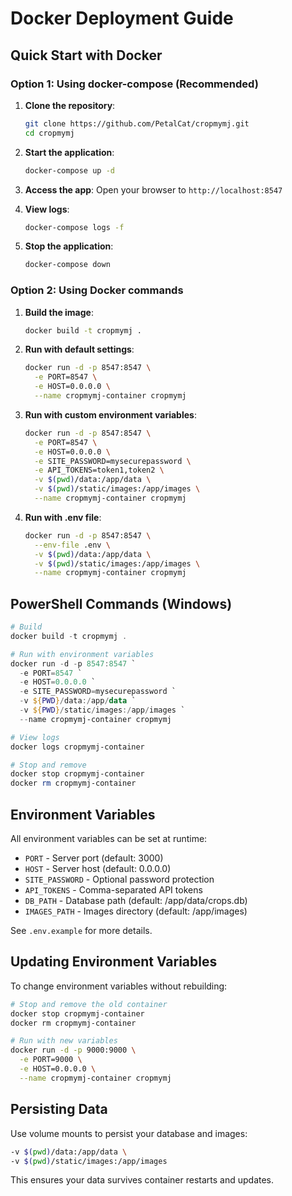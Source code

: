 # Docker Deployment Guide

## Quick Start with Docker

### Option 1: Using docker-compose (Recommended)

1. **Clone the repository**:

   ```bash
   git clone https://github.com/PetalCat/cropmymj.git
   cd cropmymj
   ```

2. **Start the application**:

   ```bash
   docker-compose up -d
   ```

3. **Access the app**:
   Open your browser to `http://localhost:8547`

4. **View logs**:

   ```bash
   docker-compose logs -f
   ```

5. **Stop the application**:
   ```bash
   docker-compose down
   ```

### Option 2: Using Docker commands

1. **Build the image**:

   ```bash
   docker build -t cropmymj .
   ```

2. **Run with default settings**:

   ```bash
   docker run -d -p 8547:8547 \
     -e PORT=8547 \
     -e HOST=0.0.0.0 \
     --name cropmymj-container cropmymj
   ```

3. **Run with custom environment variables**:

   ```bash
   docker run -d -p 8547:8547 \
     -e PORT=8547 \
     -e HOST=0.0.0.0 \
     -e SITE_PASSWORD=mysecurepassword \
     -e API_TOKENS=token1,token2 \
     -v $(pwd)/data:/app/data \
     -v $(pwd)/static/images:/app/images \
     --name cropmymj-container cropmymj
   ```

4. **Run with .env file**:
   ```bash
   docker run -d -p 8547:8547 \
     --env-file .env \
     -v $(pwd)/data:/app/data \
     -v $(pwd)/static/images:/app/images \
     --name cropmymj-container cropmymj
   ```

## PowerShell Commands (Windows)

```powershell
# Build
docker build -t cropmymj .

# Run with environment variables
docker run -d -p 8547:8547 `
  -e PORT=8547 `
  -e HOST=0.0.0.0 `
  -e SITE_PASSWORD=mysecurepassword `
  -v ${PWD}/data:/app/data `
  -v ${PWD}/static/images:/app/images `
  --name cropmymj-container cropmymj

# View logs
docker logs cropmymj-container

# Stop and remove
docker stop cropmymj-container
docker rm cropmymj-container
```

## Environment Variables

All environment variables can be set at runtime:

- `PORT` - Server port (default: 3000)
- `HOST` - Server host (default: 0.0.0.0)
- `SITE_PASSWORD` - Optional password protection
- `API_TOKENS` - Comma-separated API tokens
- `DB_PATH` - Database path (default: /app/data/crops.db)
- `IMAGES_PATH` - Images directory (default: /app/images)

See `.env.example` for more details.

## Updating Environment Variables

To change environment variables without rebuilding:

```bash
# Stop and remove the old container
docker stop cropmymj-container
docker rm cropmymj-container

# Run with new variables
docker run -d -p 9000:9000 \
  -e PORT=9000 \
  -e HOST=0.0.0.0 \
  --name cropmymj-container cropmymj
```

## Persisting Data

Use volume mounts to persist your database and images:

```bash
-v $(pwd)/data:/app/data \
-v $(pwd)/static/images:/app/images
```

This ensures your data survives container restarts and updates.
